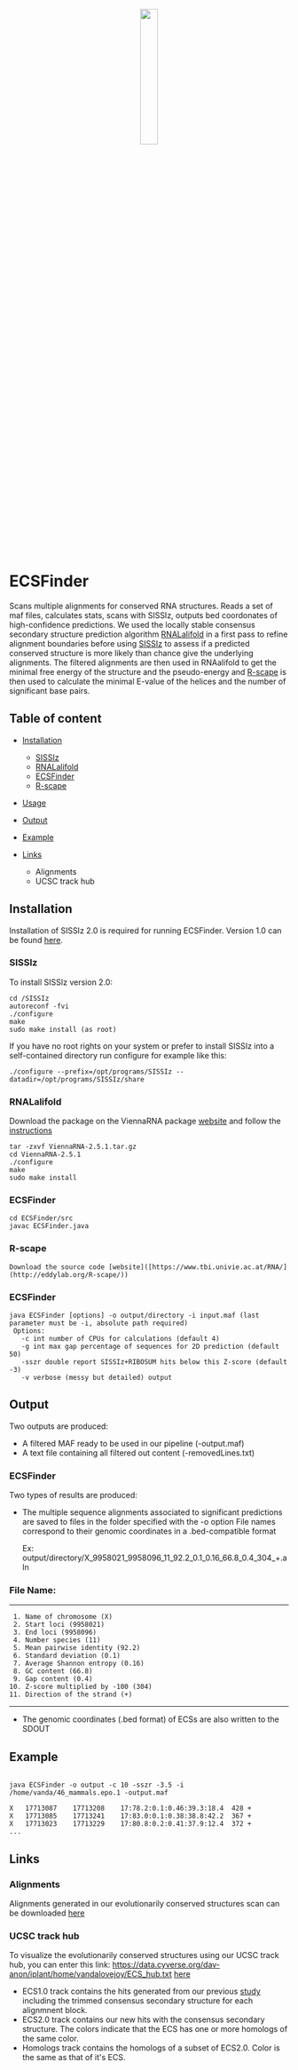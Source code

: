 


<p align="center" width="100%">
    <img width="25%" src="https://user-images.githubusercontent.com/44384386/195381940-680064be-d53a-45b6-a5e1-a80ff1cb804e.jpg"> 
</p>

# ECSFinder

Scans multiple alignments for conserved RNA structures. Reads a set of maf files, calculates stats, scans with SISSIz, outputs bed coordonates of high-confidence predictions. We used the locally stable consensus secondary structure prediction algorithm [RNALalifold](https://www.tbi.univie.ac.at/RNA/RNALalifold.1.html) in a first pass to refine alignment boundaries before using [SISSIz](https://bmcbioinformatics.biomedcentral.com/articles/10.1186/1471-2105-9-248) to assess if a predicted conserved structure is more likely than chance give the underlying alignments. The filtered alignments are then used in RNAalifold to get the minimal free energy of the structure and the pseudo-energy and [R-scape]([https://www.tbi.univie.ac.at/RNA/RNALalifold.1.html](http://eddylab.org/R-scape/)) is then used to calculate the minimal E-value of the helices and the number of significant base pairs. 


## Table of content

- [Installation](#installation)
    - [SISSIz](#sissiz)
    - [RNALalifold](#rnalalifold)
    - [ECSFinder](#ecsfinder)
    - [R-scape](#rscape)

- [Usage](#usage)
- [Output](#output)
- [Example](#example)
- [Links](#links)
    - Alignments
    - UCSC track hub

## Installation
Installation of SISSIz 2.0 is required for running ECSFinder. Version 1.0 can be found [here](https://github.com/ViennaRNA/SISSIz).

### SISSIz

To install SISSIz version 2.0:
```
cd /SISSIz
autoreconf -fvi
./configure
make
sudo make install (as root)
```
If you have no root rights on your system or prefer to install SISSIz
into a self-contained directory run configure for example like this:
```
./configure --prefix=/opt/programs/SISSIz --datadir=/opt/programs/SISSIz/share
```

### RNALalifold
Download the package on the ViennaRNA package [website](https://www.tbi.univie.ac.at/RNA/) and follow the [instructions](https://www.tbi.univie.ac.at/RNA/documentation.html#install)
```
tar -zxvf ViennaRNA-2.5.1.tar.gz
cd ViennaRNA-2.5.1
./configure
make
sudo make install
```

### ECSFinder
```
cd ECSFinder/src
javac ECSFinder.java
```
### R-scape
```
Download the source code [website]([https://www.tbi.univie.ac.at/RNA/](http://eddylab.org/R-scape/))
```
### ECSFinder
```
java ECSFinder [options] -o output/directory -i input.maf (last parameter must be -i, absolute path required)
 Options:
   -c int number of CPUs for calculations (default 4)
   -g int max gap percentage of sequences for 2D prediction (default 50)
   -sszr double report SISSIz+RIBOSUM hits below this Z-score (default -3)
   -v verbose (messy but detailed) output
```

## Output
Two outputs are produced: 
* A filtered MAF ready to be used in our pipeline (-output.maf)
* A text file containing all filtered out content (-removedLines.txt)

### ECSFinder
 Two types of results are produced:
   *  The multiple sequence alignments associated to significant predictions are saved to files in the folder specified with the -o option
      File names correspond to their genomic coordinates in a .bed-compatible format
      
      Ex: output/directory/X_9958021_9958096_11_92.2_0.1_0.16_66.8_0.4_304_+.aln
     
 ### File Name:
***
     
     1. Name of chromosome (X)
     2. Start loci (9958021)
     3. End loci (9958096)
     4. Number species (11)
     5. Mean pairwise identity (92.2)
     6. Standard deviation (0.1)
     7. Average Shannon entropy (0.16)
     8. GC content (66.8)
     9. Gap content (0.4)
    10. Z-score multiplied by -100 (304)
    11. Direction of the strand (+)
 ***   
     
   *  The genomic coordinates (.bed format) of ECSs are also written to the SDOUT
                                    
## Example
 ```

java ECSFinder -o output -c 10 -sszr -3.5 -i /home/vanda/46_mammals.epo.1 -output.maf

X	17713087	17713208	17:78.2:0.1:0.46:39.3:18.4	428	+
X	17713085	17713241	17:83.0:0.1:0.38:38.8:42.2	367	+
X	17713023	17713229	17:80.8:0.2:0.41:37.9:12.4	372	+
...
```

## Links

### Alignments
Alignments generated in our evolutionarily conserved structures scan can be downloaded [here](https://de.cyverse.org/data/ds/iplant/home/vandalovejoy/Data?type=folder&resourceId=84919f88-4984-11ed-9d98-90e2ba675364)

### UCSC track hub
To visualize the evolutionarily conserved structures using our UCSC track hub, you can enter this link: https://data.cyverse.org/dav-anon/iplant/home/vandalovejoy/ECS_hub.txt [here](https://genome.ucsc.edu/cgi-bin/hgHubConnect)
- ECS1.0 track contains the hits generated from our previous [study](https://academic.oup.com/nar/article/41/17/8220/2411364) including the trimmed consensus secondary structure for each alignmnent block.
- ECS2.0 track contains our new hits with the consensus secondary structure. The colors indicate that the ECS has one or more homologs of the same color.
- Homologs track contains the homologs of a subset of ECS2.0. Color is the same as that of it's ECS.
